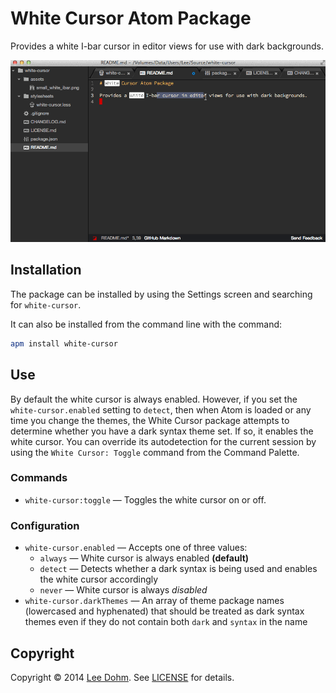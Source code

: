 # White Cursor Atom Package

Provides a white I-bar cursor in editor views for use with dark backgrounds.

![White Cursor animation](https://raw.githubusercontent.com/lee-dohm/white-cursor/master/WhiteCursor.gif)

## Installation

The package can be installed by using the Settings screen and searching for `white-cursor`.

It can also be installed from the command line with the command:

```bash
apm install white-cursor
```

## Use

By default the white cursor is always enabled. However, if you set the `white-cursor.enabled` setting to `detect`, then when Atom is loaded or any time you change the themes, the White Cursor package attempts to determine whether you have a dark syntax theme set. If so, it enables the white cursor. You can override its autodetection for the current session by using the `White Cursor: Toggle` command from the Command Palette.

### Commands

* `white-cursor:toggle` &mdash; Toggles the white cursor on or off.

### Configuration

* `white-cursor.enabled` &mdash; Accepts one of three values:
    * `always` &mdash; White cursor is always enabled **(default)**
    * `detect` &mdash; Detects whether a dark syntax is being used and enables the white cursor accordingly
    * `never` &mdash; White cursor is always *disabled*
* `white-cursor.darkThemes` &mdash; An array of theme package names (lowercased and hyphenated) that should be treated as dark syntax themes even if they do not contain both `dark` and `syntax` in the name

## Copyright

Copyright &copy; 2014 [Lee Dohm](http://www.lee-dohm.com). See [LICENSE](https://github.com/lee-dohm/white-cursor/blob/master/LICENSE.md) for details.

